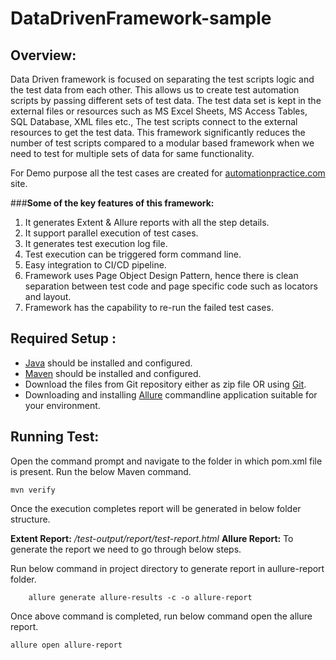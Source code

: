 # DataDrivenFramework-sample

## **Overview:**

Data Driven framework is focused on separating the test scripts logic and the test data from each other. This allows us to create test automation scripts by passing different sets of test data. The test data set is kept in the external files or resources such as MS Excel Sheets, MS Access Tables, SQL Database, XML files etc., The test scripts connect to the external resources to get the test data. This framework significantly reduces the number of test scripts compared to a modular based framework when we need to test for multiple sets of data for same functionality.

For Demo purpose all the test cases are created for [automationpractice.com](http://automationpractice.com/index.php) site.

###**Some of the key features of this framework:**

1. It generates Extent & Allure reports with all the step details.
2. It support parallel execution of test cases.
3. It generates test execution log file.
4. Test execution can be triggered form command line.
5. Easy integration to CI/CD pipeline.
6. Framework uses Page Object Design Pattern, hence there is clean separation between test code and page specific code such as locators and layout.
7. Framework has the capability to re-run the failed test cases.

## **Required Setup :**

- [Java](https://www.guru99.com/install-java.html) should be installed and configured.
- [Maven](https://mkyong.com/maven/how-to-install-maven-in-windows/) should be installed and configured.
- Download the files from Git repository either as zip file OR using [Git](https://phoenixnap.com/kb/how-to-install-git-windows).
- Downloading and installing [Allure](https://github.com/allure-framework/allure-docs/blob/master/docs/getstarted.adoc) commandline application suitable for your environment.

## **Running Test:**

Open the command prompt and navigate to the folder in which pom.xml file is present.
Run the below Maven command.

    mvn verify

Once the execution completes report will be generated in below folder structure.

**Extent Report:** 	*/test-output/report/test-report.html*
**Allure Report:** To generate the report we need to go through below steps.

Run below command in project directory to generate report in aullure-report folder.	

        allure generate allure-results -c -o allure-report

Once above command is completed, run below command open the allure report.

    allure open allure-report
